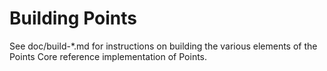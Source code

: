 Building Points
================

See doc/build-*.md for instructions on building the various
elements of the Points Core reference implementation of Points.
